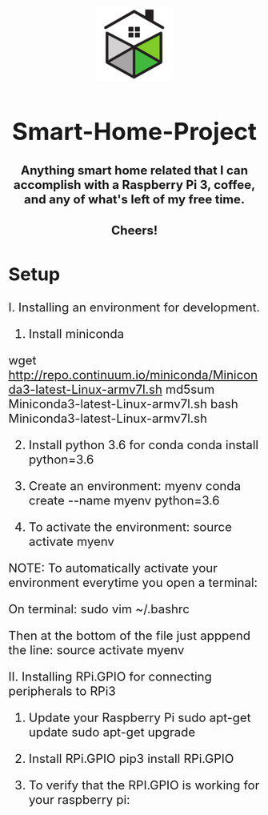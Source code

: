 
<p align="center">
<img width="150" height="150" src="https://raw.githubusercontent.com/cagaraza/Smart-Home-Project/master/Assets/SmartHome.png">
</p>
<font size="+2"><h1 align="center"><b>Smart-Home-Project</b></h1><font>
<h4 align="center">Anything smart home related that I can accomplish with a Raspberry Pi 3, coffee, and any of what's left of my free time.</h4>

<h4 align="center">Cheers!</h4>

## Setup
I. Installing an environment for development. 

1. Install miniconda

wget http://repo.continuum.io/miniconda/Miniconda3-latest-Linux-armv7l.sh
md5sum Miniconda3-latest-Linux-armv7l.sh
bash Miniconda3-latest-Linux-armv7l.sh

2. Install python 3.6 for conda
conda install python=3.6

3. Create an environment: myenv
conda create --name myenv python=3.6

4. To activate the environment:
source activate myenv

NOTE: To automatically activate your environment everytime you open a terminal:

On terminal:
sudo vim ~/.bashrc

Then at the bottom of the file just apppend the line:
source activate myenv

II. Installing RPi.GPIO for connecting peripherals to RPi3
1. Update your Raspberry Pi
sudo apt-get update
sudo apt-get upgrade 

2. Install RPi.GPIO
pip3 install RPi.GPIO

3. To verify that the RPI.GPIO is working for your raspberry pi:
